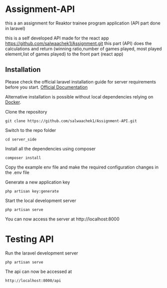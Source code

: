 # Assignment-API

this a an assignment for Reaktor trainee program application (API part done in laravel)

this is a self developed API made for the react app https://github.com/salwaachek1/Assignment.git
this part (API) does the calculations and return (winning ratio,number of games played, most played element,list of games played) to the front part (react app)


## Installation

Please check the official laravel installation guide for server requirements before you start. [Official Documentation](https://laravel.com/docs/7.x/#installation)

Alternative installation is possible without local dependencies relying on [Docker](#docker). 

Clone the repository

    git clone https://github.com/salwaachek1/Assignment-API.git

Switch to the repo folder

    cd server_side

Install all the dependencies using composer

    composer install

Copy the example env file and make the required configuration changes in the .env file

Generate a new application key

    php artisan key:generate
 
Start the local development server

    php artisan serve

You can now access the server at http://localhost:8000

# Testing API

Run the laravel development server

    php artisan serve

The api can now be accessed at

    http://localhost:8000/api